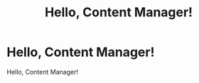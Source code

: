 ﻿---
uid: content-managers-overview
locale: en
title: Hello, Content Manager!
dnneditions: 
dnnversion: 09.02.00
---

# Hello, Content Manager!

Hello, Content Manager!
